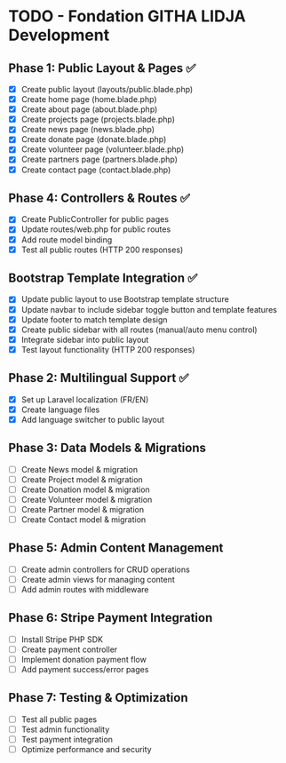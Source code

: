 # TODO - Fondation GITHA LIDJA Development

## Phase 1: Public Layout & Pages ✅
- [x] Create public layout (layouts/public.blade.php)
- [x] Create home page (home.blade.php)
- [x] Create about page (about.blade.php)
- [x] Create projects page (projects.blade.php)
- [x] Create news page (news.blade.php)
- [x] Create donate page (donate.blade.php)
- [x] Create volunteer page (volunteer.blade.php)
- [x] Create partners page (partners.blade.php)
- [x] Create contact page (contact.blade.php)

## Phase 4: Controllers & Routes ✅
- [x] Create PublicController for public pages
- [x] Update routes/web.php for public routes
- [x] Add route model binding
- [x] Test all public routes (HTTP 200 responses)

## Bootstrap Template Integration ✅
- [x] Update public layout to use Bootstrap template structure
- [x] Update navbar to include sidebar toggle button and template features
- [x] Update footer to match template design
- [x] Create public sidebar with all routes (manual/auto menu control)
- [x] Integrate sidebar into public layout
- [x] Test layout functionality (HTTP 200 responses)

## Phase 2: Multilingual Support ✅
- [x] Set up Laravel localization (FR/EN)
- [x] Create language files
- [x] Add language switcher to public layout

## Phase 3: Data Models & Migrations
- [ ] Create News model & migration
- [ ] Create Project model & migration
- [ ] Create Donation model & migration
- [ ] Create Volunteer model & migration
- [ ] Create Partner model & migration
- [ ] Create Contact model & migration

## Phase 5: Admin Content Management
- [ ] Create admin controllers for CRUD operations
- [ ] Create admin views for managing content
- [ ] Add admin routes with middleware

## Phase 6: Stripe Payment Integration
- [ ] Install Stripe PHP SDK
- [ ] Create payment controller
- [ ] Implement donation payment flow
- [ ] Add payment success/error pages

## Phase 7: Testing & Optimization
- [ ] Test all public pages
- [ ] Test admin functionality
- [ ] Test payment integration
- [ ] Optimize performance and security
